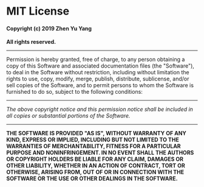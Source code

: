 # MIT License

#### Copyright (c) 2019 Zhen Yu Yang

**All rights reserved.**

------

Permission is hereby granted, free of charge, to any person obtaining a copy
of this Software and associated documentation files (the "Software"), to deal
in the Software without restriction, including without limitation the rights
to use, copy, modify, merge, publish, distribute, sublicense, and/or sell
copies of the Software, and to permit persons to whom the Software is
furnished to do so, subject to the following conditions:

------

*The above copyright notice and this permission notice shall be included in all copies or substantial portions of the Software.*

------

**THE SOFTWARE IS PROVIDED "AS IS", WITHOUT WARRANTY OF ANY KIND, EXPRESS OR IMPLIED, INCLUDING BUT NOT LIMITED TO THE WARRANTIES OF MERCHANTABILITY, FITNESS FOR A PARTICULAR PURPOSE AND NONINFRINGEMENT. IN NO EVENT SHALL THE AUTHORS OR COPYRIGHT HOLDERS BE LIABLE FOR ANY CLAIM, DAMAGES OR OTHER LIABILITY, WHETHER IN AN ACTION OF CONTRACT, TORT OR OTHERWISE, ARISING FROM, OUT OF OR IN CONNECTION WITH THE SOFTWARE OR THE USE OR OTHER DEALINGS IN THE SOFTWARE.**

